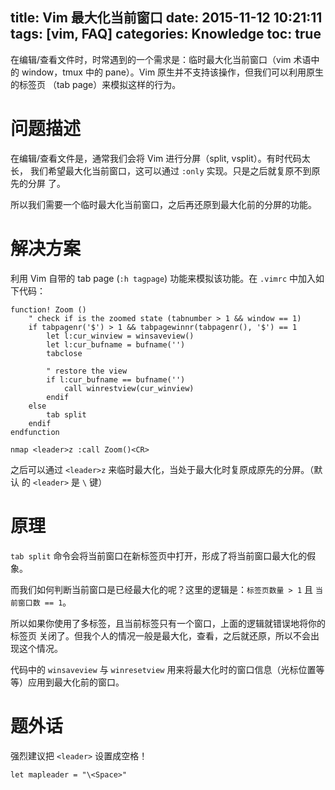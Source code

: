 title: Vim 最大化当前窗口
date: 2015-11-12 10:21:11
tags: [vim, FAQ]
categories: Knowledge
toc: true
---

在编辑/查看文件时，时常遇到的一个需求是：临时最大化当前窗口（vim 术语中的
window，tmux 中的 pane）。Vim 原生并不支持该操作，但我们可以利用原生的标签页
（tab page）来模拟这样的行为。

# 问题描述

在编辑/查看文件是，通常我们会将 Vim 进行分屏（split, vsplit）。有时代码太长，
我们希望最大化当前窗口，这可以通过 `:only` 实现。只是之后就复原不到原先的分屏
了。

所以我们需要一个临时最大化当前窗口，之后再还原到最大化前的分屏的功能。

# 解决方案

利用 Vim 自带的 tab page (`:h tagpage`) 功能来模拟该功能。在 `.vimrc` 中加入如
下代码：

```vimscript
function! Zoom ()
    " check if is the zoomed state (tabnumber > 1 && window == 1)
    if tabpagenr('$') > 1 && tabpagewinnr(tabpagenr(), '$') == 1
        let l:cur_winview = winsaveview()
        let l:cur_bufname = bufname('')
        tabclose

        " restore the view
        if l:cur_bufname == bufname('')
            call winrestview(cur_winview)
        endif
    else
        tab split
    endif
endfunction

nmap <leader>z :call Zoom()<CR>
```

之后可以通过 `<leader>z` 来临时最大化，当处于最大化时复原成原先的分屏。（默认
的 `<leader>` 是 `\`  键）

# 原理

`tab split` 命令会将当前窗口在新标签页中打开，形成了将当前窗口最大化的假象。

而我们如何判断当前窗口是已经最大化的呢？这里的逻辑是：`标签页数量 > 1` 且 `当
前窗口数 == 1`。

所以如果你使用了多标签，且当前标签只有一个窗口，上面的逻辑就错误地将你的标签页
关闭了。但我个人的情况一般是最大化，查看，之后就还原，所以不会出现这个情况。

代码中的 `winsaveview` 与 `winresetview` 用来将最大化时的窗口信息（光标位置等
等）应用到最大化前的窗口。

# 题外话

强烈建议把 `<leader>` 设置成空格！

```vimscript
let mapleader = "\<Space>"
```
